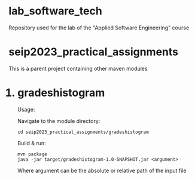 # lab_software_tech
Repository used for the lab of the "Applied Software Engineering" course

seip2023_practical_assignments
=

This is a parent project containing other maven modules
<ol>


<h1><li>gradeshistogram</li></h1>

Usage:

Navigate to the module directory:
    
    cd seip2023_practical_assignments/gradeshistogram
    
Build & run:
    
    mvn package
    java -jar target/gradeshistogram-1.0-SNAPSHOT.jar <argument>

Where argument can be the absolute or relative path of the input file
